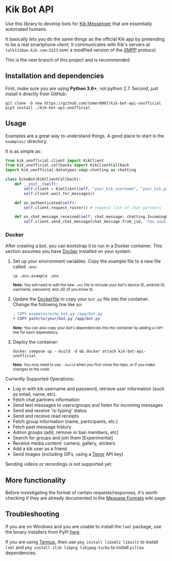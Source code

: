 # Kik Bot API #
Use this library to develop bots for [Kik Messenger](https://www.kik.com) that are essentially automated humans.

It basically lets you do the same things as the official Kik app by pretending to be a real smartphone client; It communicates with Kik's servers at `talk1110an.kik.com:5223` over a modified version of the [XMPP](https://xmpp.org/about/technology-overview.html) protocol.

This is the new branch of this project and is recommended.
## Installation and dependencies ##
First, make sure you are using **Python 3.6+**, not python 2.7. Second, just install it directly from GitHub:
```
git clone -b new https://github.com/tomer8007/kik-bot-api-unofficial
pip3 install ./kik-bot-api-unofficial
```
## Usage ##
Examples are a great way to understand things. A good place to start is the `examples/` directory. 

It is as simple as:
```python
from kik_unofficial.client import KikClient
from kik_unofficial.callbacks import KikClientCallback
import kik_unofficial.datatypes.xmpp.chatting as chatting

class EchoBot(KikClientCallback):
    def __init__(self):
        self.client = KikClient(self, "your_kik_username", "your_kik_password")
        self.client.wait_for_messages()

    def on_authenticated(self):
        self.client.request_roster() # request list of chat partners

    def on_chat_message_received(self, chat_message: chatting.IncomingChatMessage):
        self.client.send_chat_message(chat_message.from_jid, 'You said "{}"!'.format(chat_message.body))
```

### Docker ###
After creating a bot, you can bootstrap it to run in a Docker container. This section assumes you have [Docker](https://docs.docker.com/get-docker/) installed on your system.

1. Set up your environment variables. Copy the example file to a new file called `.env`:
    ```shell
    cp .env.example .env
    ```
    <sub>**Note:** You will need to edit the new `.env` file to include your bot's device ID, android ID, username, password, and JID (if you know it).</sub>

2. Update the [Dockerfile](Dockerfile) to copy your `bot.py` file into the container. Change the following line like so:
   ```diff
   - COPY examples/echo_bot.py /app/bot.py
   + COPY path/to/your/bot.py /app/bot.py
   ```
   <sub>**Note:** You can also copy your bot's dependencies into the container by adding a `COPY` line for each dependency.</sub>

3. Deploy the container:
    ```shell
    docker compose up --build -d && docker attach kik-bot-api-unofficial
    ```
    <sub>**Note**: You only need to use `--build` when you first clone the repo, or if you make changes to the code.</sub>

Currently Supported Operations:
- Log in with kik username and password, retrieve user information (such as email, name, etc).
- Fetch chat partners information
- Send text messages to users/groups and listen for incoming messages
- Send and receive 'is-typing' status
- Send and receive read receipts
- Fetch group information (name, participants, etc.)
- Fetch past message history
- Admin groups (add, remove or ban members, etc)
- Search for groups and join them [Experimental]
- Receive media content: camera, gallery, stickers
- Add a kik user as a friend
- Send images (including GIFs, using a [Tenor](https://tenor.com/gifapi) API key)

Sending videos or recordings is not supported yet.

## More functionality
Before investigating the format of certain requests/responses, it's worth checking if they are already documented in the [Message Formats](https://github.com/tomer8007/kik-bot-api-unofficial/wiki/Message-Formats) wiki page.

## Troubleshooting
If you are on Windows and you are unable to install the `lxml` package, use the binary installers from PyPi [here](https://pypi.python.org/pypi/lxml/3.3.5#downloads).

If you are using [Termux](https://termux.com/), then use `pkg install libxml2 libxslt` to install `lxml` and `pkg install zlib libpng libjpeg-turbo` to install `pillow` dependencies.
